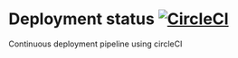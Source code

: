 # Deployment status [![CircleCI](https://circleci.com/gh/mtaracha/cd-pipeline/tree/release%2Fcontinuous.svg?style=svg)](https://circleci.com/gh/mtaracha/cd-pipeline/tree/release%2Fcontinuous)
Continuous deployment pipeline using circleCI

